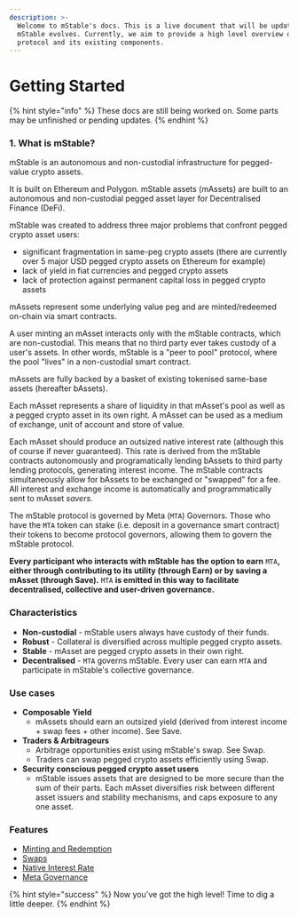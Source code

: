 ```yaml
---
description: >-
  Welcome to mStable's docs. This is a live document that will be updated as
  mStable evolves. Currently, we aim to provide a high level overview of the
  protocol and its existing components.
---
```


# Getting Started

{% hint style="info" %}
These docs are still being worked on. Some parts may be unfinished or pending updates.
{% endhint %}

### 1. What is mStable?

mStable is an autonomous and non-custodial infrastructure for pegged-value crypto assets. 

It is built on Ethereum and Polygon. mStable assets \(mAssets\) are built to an autonomous and non-custodial pegged asset layer for Decentralised Finance \(DeFi\). 

mStable was created to address three major problems that confront pegged crypto asset users:

* significant fragmentation in same-peg crypto assets \(there are currently over 5 major USD pegged crypto assets on Ethereum for example\)
* lack of yield in fiat currencies and pegged crypto assets
* lack of protection against permanent capital loss in pegged crypto assets

mAssets represent some underlying value peg and are minted/redeemed on-chain via smart contracts.

A user minting an mAsset interacts only with the mStable contracts, which are non-custodial. This means that no third party ever takes custody of a user's assets. In other words, mStable is a "peer to pool" protocol, where the pool "lives" in a non-custodial smart contract.

mAssets are fully backed by a basket of existing tokenised same-base assets \(hereafter bAssets\).

Each mAsset represents a share of liquidity in that mAsset's pool as well as a pegged crypto asset in its own right. A mAsset can be used as a medium of exchange, unit of account and store of value.

Each mAsset should produce an outsized native interest rate \(although this of course if never guaranteed\). This rate is derived from the mStable contracts autonomously and programatically lending bAssets to third party lending protocols, generating interest income. The mStable contracts simultaneously allow for bAssets to be exchanged or "swapped" for a fee. All interest and exchange income is automatically and programmatically sent to mAsset _savers_.

The mStable protocol is governed by Meta \(`MTA`\) Governors. Those who have the `MTA` token can stake \(i.e. deposit in a governance smart contract\) their tokens to become protocol governors, allowing them to govern the mStable protocol.

**Every participant who interacts with mStable has the option to earn** `MTA`**, either through contributing to its utility \(through Earn\) or by saving a mAsset \(through Save\).** `MTA` **is emitted in this way to facilitate decentralised, collective and user-driven governance.**

### **Characteristics**

* **Non-custodial** - mStable users always have custody of their funds.
* **Robust** - Collateral is diversified across multiple pegged crypto assets.
* **Stable** - mAsset are pegged crypto assets in their own right.
* **Decentralised** - `MTA` governs mStable. Every user can earn `MTA` and participate in mStable's collective governance.

### Use cases

* **Composable** **Yield**
  * mAssets should earn an outsized yield \(derived from interest income + swap fees + other income\). See Save.
* **Traders & Arbitrageurs**
  * Arbitrage opportunities exist using mStable's swap. See Swap.
  * Traders can swap pegged crypto assets efficiently using Swap.
* **Security conscious pegged crypto asset users**
  * mStable issues assets that are designed to be more secure than the sum of their parts. Each mAsset diversifies risk between different asset issuers and stability mechanisms, and caps exposure to any one asset.

### Features

* [Minting and Redemption](mstable-assets/massets/minting-and-redemption/#redemption)
* [Swaps](mstable-assets/massets/swapping.md)
* [Native Interest Rate](mstable-assets/massets/native-interest-rate.md)
* [Meta Governance](mstable-assets/functions/governance.md) 

{% hint style="success" %}
Now you've got the high level! Time to dig a little deeper.
{% endhint %}


